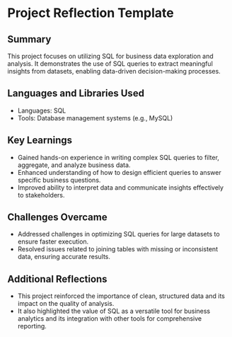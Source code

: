 # Project Reflection Template

## Summary
This project focuses on utilizing SQL for business data exploration and analysis. It demonstrates the use of SQL queries to extract meaningful insights from datasets, enabling data-driven decision-making processes.

## Languages and Libraries Used
- Languages: SQL
- Tools: Database management systems (e.g., MySQL)
  
## Key Learnings
- Gained hands-on experience in writing complex SQL queries to filter, aggregate, and analyze business data.
- Enhanced understanding of how to design efficient queries to answer specific business questions.
- Improved ability to interpret data and communicate insights effectively to stakeholders.

## Challenges Overcame
- Addressed challenges in optimizing SQL queries for large datasets to ensure faster execution.
- Resolved issues related to joining tables with missing or inconsistent data, ensuring accurate results.

## Additional Reflections
- This project reinforced the importance of clean, structured data and its impact on the quality of analysis.
- It also highlighted the value of SQL as a versatile tool for business analytics and its integration with other tools for comprehensive reporting.
